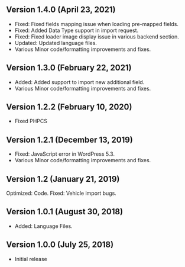 ## Version 1.4.0 (April 23, 2021)
* Fixed: Fixed fields mapping issue when loading pre-mapped fields.
* Fixed: Added Data Type support in import request.
* Fixed: Fixed loader image display issue in various backend section.
* Updated: Updated language files.
* Various Minor code/formatting improvements and fixes.

## Version 1.3.0 (February 22, 2021)
* Added: Added support to import new additional field.
* Various Minor code/formatting improvements and fixes.

## Version 1.2.2 (February 10, 2020)
* Fixed PHPCS

## Version 1.2.1 (December 13, 2019)
* Fixed: JavaScript error in WordPress 5.3.
* Various Minor code/formatting improvements and fixes.

## Version 1.2 (January 21, 2019)
Optimized: Code.
Fixed: Vehicle import bugs.

## Version 1.0.1 (August 30, 2018)
* Added: Language Files.

## Version 1.0.0 (July 25, 2018)
* Initial release
